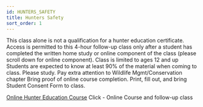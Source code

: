 ```yaml
---
id: HUNTERS_SAFETY
title: Hunters Safety
sort_order: 1
---
```

This class alone is not a qualification for a hunter education certificate.  Access is permitted to this 4-hour follow-up class only after a student has completed the written home study or online component of the class (please scroll down for online component). 
Class is limited to ages 12 and up
Students are expected to know at least 90% of the material when coming to class.  Please study.  Pay extra attention to Wildlife Mgmt/Conservation chapter
Bring proof of online course completion.  Print, fill out, and bring Student Consent Form to class.

[Online Hunter Education Course](https://wildlife.ca.gov/Hunter-Education)
Click - Online Course and follow-up class